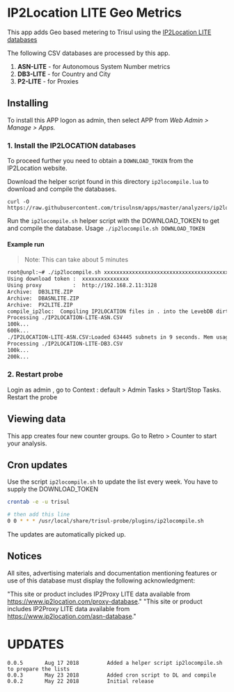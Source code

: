 # IP2Location LITE Geo Metrics  

This app adds Geo based metering to Trisul using the [IP2Location LITE databases](https://lite.ip2location.com/)

The following CSV databases are processed by this app.

1. **ASN-LITE** - for Autonomous System Number metrics 
2. **DB3-LITE** - for Country and City 
3. **P2-LITE**  - for Proxies 

## Installing 

To install this APP logon as admin, then select APP from _Web Admin > Manage > Apps._

### 1. Install the IP2LOCATION databases 

To proceed further you need to obtain a `DOWNLOAD_TOKEN` from the IP2Location website.

Download the helper script found in this directory `ip2locompile.lua` to download and compile the databases. 

````
curl -O  https://raw.githubusercontent.com/trisulnsm/apps/master/analyzers/ip2location/ip2locompile.sh
````

Run the `ip2locompile.sh` helper script with the DOWNLOAD_TOKEN to get and compile the database. Usage `./ip2locompile.sh DOWNLOAD_TOKEN`  

#### Example run 

> Note: This can take about 5 minutes

````bash
root@unpl:~# ./ip2locompile.sh xxxxxxxxxxxxxxxxxxxxxxxxxxxxxxxxxxxxxxxxxxxxxxxx
Using download token :  xxxxxxxxxxxxxxx
Using proxy          :  http://192.168.2.11:3128
Archive:  DB3LITE.ZIP
Archive:  DBASNLITE.ZIP
Archive:  PX2LITE.ZIP
compile_ip2loc:  Compiling IP2LOCATION files in . into the LevebDB dirtrisul-ip2loc-0.level
Processing ./IP2LOCATION-LITE-ASN.CSV
100k...
600k...
./IP2LOCATION-LITE-ASN.CSV:Loaded 634445 subnets in 9 seconds. Mem usage = -19.7119140625 KB
Processing ./IP2LOCATION-LITE-DB3.CSV
100k...
200k...
````

### 2. Restart probe

Login as admin , go to Context : default > Admin Tasks > Start/Stop Tasks. Restart the probe

## Viewing data 

This app creates four new counter groups. Go to Retro > Counter to start your analysis.

## Cron updates


Use the script `ip2locompile.sh` to update the list every week.  You have to supply the DOWNLOAD_TOKEN

````sh
crontab -e -u trisul

# then add this line 
0 0 * * * /usr/local/share/trisul-probe/plugins/ip2locompile.sh 
````

The updates are automatically picked up.  

## Notices

All sites, advertising materials and documentation mentioning features or use of this database must display the following acknowledgment:

"This site or product includes IP2Proxy LITE data available from https://www.ip2location.com/proxy-database."
"This site or product includes IP2Proxy LITE data available from https://www.ip2location.com/asn-database."


UPDATES
=======

````
0.0.5		Aug 17 2018			Added a helper script ip2locompile.sh to prepare the lists 
0.0.3		May 23 2018			Added cron script to DL and compile 
0.0.2		May 22 2018			Initial release 
````



